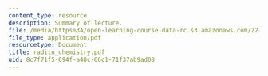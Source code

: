 ```yaml
---
content_type: resource
description: Summary of lecture.
file: /media/https%3A/open-learning-course-data-rc.s3.amazonaws.com/22-55j-principles-of-radiation-interactions-fall-2004/8c7f71f5094fa48c06c171f37ab9ad08_raditn_chemistry.pdf
file_type: application/pdf
resourcetype: Document
title: raditn_chemistry.pdf
uid: 8c7f71f5-094f-a48c-06c1-71f37ab9ad08
---
```

